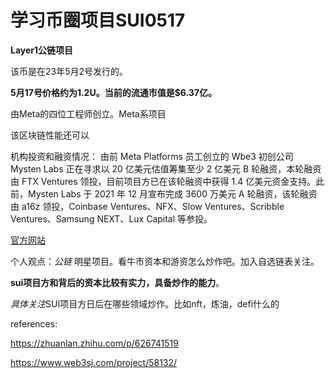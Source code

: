# 学习币圈项目SUI0517

**Layer1公链项目**

该币是在23年5月2号发行的。

**5月17号价格约为1.2U。当前的流通市值是$6.37亿。**

由Meta的四位工程师创立。Meta系项目

该区块链性能还可以

机构投资和融资情况： 由前 Meta Platforms 员工创立的 Wbe3 初创公司 Mysten Labs 正在寻求以 20 亿美元估值筹集至少 2 亿美元 B 轮融资，本轮融资由 FTX Ventures 领投，目前项目方已在该轮融资中获得 1.4 亿美元资金支持。此前，Mysten Labs 于 2021 年 12 月宣布完成 3600 万美元 A 轮融资，该轮融资由 a16z 领投，Coinbase Ventures、NFX、Slow Ventures、Scribble Ventures、Samsung NEXT、Lux Capital 等参投。

[官方网站](http://bit.ly/suidevdocs，)

个人观点：*公链* 明星项目。看牛市资本和游资怎么炒作吧。加入自选链表关注。

**sui项目方和背后的资本比较有实力，具备炒作的能力**。

*具体关注*SUI项目方日后在哪些领域炒作。比如nft，炼油，defi什么的

references:

https://zhuanlan.zhihu.com/p/626741519

https://www.web3sj.com/project/58132/